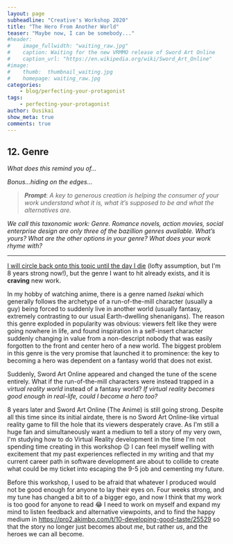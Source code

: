 ```yaml
---
layout: page
subheadline: "Creative's Workshop 2020"
title: "The Hero From Another World"
teaser: "Maybe now, I can be somebody..."
#header:
#    image_fullwidth: "waiting_raw.jpg"
#    caption: Waiting for the new VRMMO release of Sword Art Online
#    caption_url: "https://en.wikipedia.org/wiki/Sword_Art_Online"
#image:
#    thumb:  thumbnail_waiting.jpg
#    homepage: waiting_raw.jpg
categories:
    - blog/perfecting-your-protagonist
tags:
    - perfecting-your-protagonist
author: Ousikai
show_meta: true
comments: true
---
```

## 12. Genre
*What does this remind you of…*

*Bonus…hiding on the edges…*

> ***Prompt***: *A key to generous creation is helping the consumer of your work understand what it is, what it’s supposed to be and what the alternatives are.*

*We call this taxonomic work: Genre. Romance novels, action movies, social enterprise design are only three of the bazillion genres available. What’s yours? What are the other options in your genre? What does your work rhyme with?*

----

[I will circle back onto this topic until the day I die](https://pro2.akimbo.com/t/reki-kawahara-and-a-world-of-swords/27597?u=mtfallsvr) (lofty assumption, but I'm 8 years strong now!), but the genre I want to hit already exists, and it is **craving** new work. 

In my hobby of watching anime, there is a genre named *Isekai* which generally follows the archetype of a run-of-the-mill character (usually a guy) being forced to suddenly live in another world (usually fantasy, extremely contrasting to our usual Earth-dwelling shenanigans). The reason this genre exploded in popularity was obvious: viewers felt like they were going nowhere in life, and found inspiration in a self-insert character suddenly changing in value from a non-descript nobody that was easily forgotten to the front and center hero of a new world. The biggest problem in this genre is the very promise that launched it to prominence: the key to becoming a hero was dependent on a fantasy world that does not exist. 

Suddenly, Sword Art Online appeared and changed the tune of the scene entirely. What if the run-of-the-mill characters were instead trapped in a *virtual reality world* instead of a fantasy world? *If virtual reality becomes good enough in real-life, could I become a hero too?*

8 years later and Sword Art Online (The Anime) is still going strong. Despite all this time since its initial airdate, there is no Sword Art Online-like virtual reality game to fill the hole that its viewers desperately crave. As I'm still a huge fan and simultaneously want a medium to tell a story of my very own, I'm studying how to do Virtual Reality development in the time I'm not spending time creating in this workshop :wink: I can feel myself welling with excitement that my past experiences reflected in my writing and that my current career path in software development are about to collide to create what could be my ticket into escaping the 9-5 job and cementing my future. 

Before this workshop, I used to be afraid that whatever I produced would not be good enough for anyone to lay their eyes on. Four weeks strong, and my tune has changed a bit to of a bigger ego, and now I think that my work is too good for anyone to read :joy: I need to work on myself and expand my mind to listen feedback and alternative viewpoints, and to find the happy medium in https://pro2.akimbo.com/t/10-developing-good-taste/25529 so that the story no longer just becomes about *me*, but rather *us*, and the heroes we can all become. 